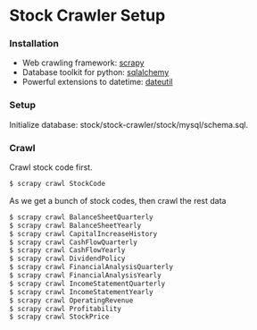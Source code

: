 # Stock Crawler Setup 

### Installation

  - Web crawling framework: [scrapy](https://scrapy.org/)
  - Database toolkit for python: [sqlalchemy](https://www.sqlalchemy.org/)
  - Powerful extensions to datetime: [dateutil](https://dateutil.readthedocs.io/)

### Setup

Initialize database: stock/stock-crawler/stock/mysql/schema.sql.

### Crawl

Crawl stock code first.
```sh
$ scrapy crawl StockCode
```
As we get a bunch of stock codes, then crawl the rest data
```sh
$ scrapy crawl BalanceSheetQuarterly
$ scrapy crawl BalanceSheetYearly
$ scrapy crawl CapitalIncreaseHistory
$ scrapy crawl CashFlowQuarterly
$ scrapy crawl CashFlowYearly
$ scrapy crawl DividendPolicy
$ scrapy crawl FinancialAnalysisQuarterly
$ scrapy crawl FinancialAnalysisYearly
$ scrapy crawl IncomeStatementQuarterly
$ scrapy crawl IncomeStatementYearly
$ scrapy crawl OperatingRevenue
$ scrapy crawl Profitability
$ scrapy crawl StockPrice
```